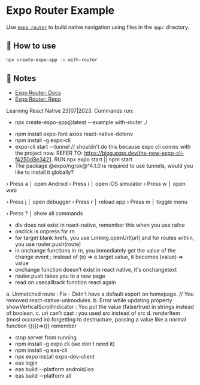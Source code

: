 # Expo Router Example

Use [`expo-router`](https://expo.github.io/router) to build native navigation using files in the `app/` directory.

## 🚀 How to use

```sh
npx create-expo-app -e with-router
```

## 📝 Notes

- [Expo Router: Docs](https://expo.github.io/router)
- [Expo Router: Repo](https://github.com/expo/router)

Learning React Native 23|07|2023.
Commands run:

- npx create-expo-app@latest --example with-router ./
<!-- (expo font for custom fonts, axios for data fetching as usual, and react-native-dotenv allows us to work with environment variables (does this mean that we can't work with environment variables without this?)) -->
- npm install expo-font axios react-native-dotenv
- npm install -g expo-cli
- expo-cli start --tunnel // shouldn't do this because expo cli comes with the project now. REFER TO: https://blog.expo.dev/the-new-expo-cli-f4250d8e3421. RUN npx expo start || npm start
- The package @expo/ngrok@^4.1.0 is required to use tunnels, would you like to install it globally?

<!-- Notes for just necessity -->

› Press a │ open Android
› Press i │ open iOS simulator
› Press w │ open web

› Press j │ open debugger
› Press r │ reload app
› Press m │ toggle menu

› Press ? │ show all commands

<!-- REMINDERS -->

- div does not exist in react-native, remember this when you use rafce
- onclick is onpress for rn
- for target blank hrefs, you use Linking.openUrl(url) and for routes within, you use router.push(route)
- in onchange functions in rn, you immediately get the value of the change event ; instead of (e) => e.target.value, it becomes (value) => value
- onchange function doesn't exist in react native, it's onchangetext
- router.push takes you to a new page
- read on usecallback function react again
<!-- DOCUMENTATION FOR ERRORS ENCOUNTERED SO FAR AND HOW THEY WERE FIXED -->

a. Unmatched route : Fix - Didn't have a default export on homepage. // You removed react-native-unimodules.
b. Error while updating property showVerticalScrollIndicator : You put the value (false/true) in strings instead of boolean.
c. uri can't cast : you used src instead of src
d. renderItem (most occured in) forgetting to destructure, passing a value like a normal function {({})=>()} remember

<!-- DEPLOYMENT -->

- stop server from running
- npm install -g expo cli (we don't need it)
- npm install -g eas-cli
- npx expo install expo-dev-client
- eas login
- eas build --platform android/ios
- eas build --platform all
